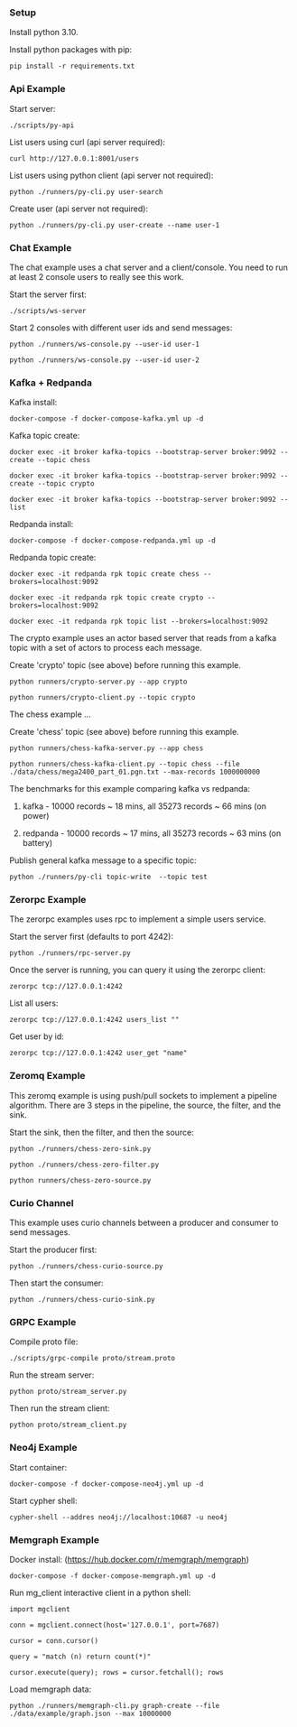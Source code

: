 ### Setup

Install python 3.10.

Install python packages with pip:

```
pip install -r requirements.txt
```


### Api Example

Start server:

```
./scripts/py-api
```

List users using curl (api server required):

```
curl http://127.0.0.1:8001/users
```

List users using python client (api server not required):

```
python ./runners/py-cli.py user-search
```

Create user (api server not required):

```
python ./runners/py-cli.py user-create --name user-1
```


### Chat Example

The chat example uses a chat server and a client/console.  You need to run at least 2 console users to really see this work.


Start the server first:

```
./scripts/ws-server
```

Start 2 consoles with different user ids and send messages:

```
python ./runners/ws-console.py --user-id user-1

python ./runners/ws-console.py --user-id user-2
```


### Kafka + Redpanda

Kafka install:

```
docker-compose -f docker-compose-kafka.yml up -d
```

Kafka topic create:

```
docker exec -it broker kafka-topics --bootstrap-server broker:9092 --create --topic chess

docker exec -it broker kafka-topics --bootstrap-server broker:9092 --create --topic crypto

docker exec -it broker kafka-topics --bootstrap-server broker:9092 --list
```

Redpanda install:

```
docker-compose -f docker-compose-redpanda.yml up -d

```

Redpanda topic create:

```
docker exec -it redpanda rpk topic create chess --brokers=localhost:9092

docker exec -it redpanda rpk topic create crypto --brokers=localhost:9092

docker exec -it redpanda rpk topic list --brokers=localhost:9092
```


The crypto example uses an actor based server that reads from a kafka topic with a set of actors to process each message.

Create 'crypto' topic (see above) before running this example.

```
python runners/crypto-server.py --app crypto

python runners/crypto-client.py --topic crypto
```

The chess example ...

Create 'chess' topic (see above) before running this example.

```
python runners/chess-kafka-server.py --app chess

python runners/chess-kafka-client.py --topic chess --file ./data/chess/mega2400_part_01.pgn.txt --max-records 1000000000
```

The benchmarks for this example comparing kafka vs redpanda:

  1. kafka - 10000 records ~ 18 mins, all 35273 records ~ 66 mins (on power)

  2. redpanda - 10000 records ~ 17 mins, all 35273 records ~ 63 mins (on battery)


Publish general kafka message to a specific topic:

```
python ./runners/py-cli topic-write  --topic test
```


### Zerorpc Example

The zerorpc examples uses rpc to implement a simple users service.

Start the server first (defaults to port 4242):

```
python ./runners/rpc-server.py
```

Once the server is running, you can query it using the zerorpc client:

```
zerorpc tcp://127.0.0.1:4242
```

List all users:

```
zerorpc tcp://127.0.0.1:4242 users_list ""
```

Get user by id:

```
zerorpc tcp://127.0.0.1:4242 user_get "name"
```


### Zeromq Example

This zeromq example is using push/pull sockets to implement a pipeline algorithm.  There are 3 steps in the pipeline, the source, the filter, and the sink.  

Start the sink, then the filter, and then the source:

```
python ./runners/chess-zero-sink.py

python ./runners/chess-zero-filter.py

python runners/chess-zero-source.py
```


### Curio Channel

This example uses curio channels between a producer and consumer to send messages.

Start the producer first:

```
python ./runners/chess-curio-source.py
```

Then start the consumer:

```
python ./runners/chess-curio-sink.py
```


### GRPC Example

Compile proto file:

```
./scripts/grpc-compile proto/stream.proto
```

Run the stream server:

```
python proto/stream_server.py
```

Then run the stream client:

```
python proto/stream_client.py
```

### Neo4j Example

Start container:

```
docker-compose -f docker-compose-neo4j.yml up -d
```

Start cypher shell:

```
cypher-shell --addres neo4j://localhost:10687 -u neo4j
```


### Memgraph Example

Docker install: (https://hub.docker.com/r/memgraph/memgraph)

```
docker-compose -f docker-compose-memgraph.yml up -d

```

Run mg_client interactive client in a python shell:

```
import mgclient

conn = mgclient.connect(host='127.0.0.1', port=7687)

cursor = conn.cursor()

query = "match (n) return count(*)"

cursor.execute(query); rows = cursor.fetchall(); rows
```

Load memgraph data:

```
python ./runners/memgraph-cli.py graph-create --file ./data/example/graph.json --max 10000000
```

